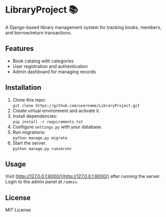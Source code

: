 # LibraryProject 📚

A Django-based library management system for tracking books, members, and borrow/return transactions.

## Features

- Book catalog with categories
- User registration and authentication
- Admin dashboard for managing records

## Installation

1. Clone this repo:  
   `git clone https://github.com/username/LibraryProject.git`
2. Create virtual environment and activate it.
3. Install dependencies:  
   `pip install -r requirements.txt`
4. Configure `settings.py` with your database.
5. Run migrations:  
   `python manage.py migrate`
6. Start the server:  
   `python manage.py runserver`

## Usage

Visit [http://127.0.0.1:8000/](http://127.0.0.1:8000/) after running the server.  
Login to the admin panel at `/admin`.

## License

MIT License
